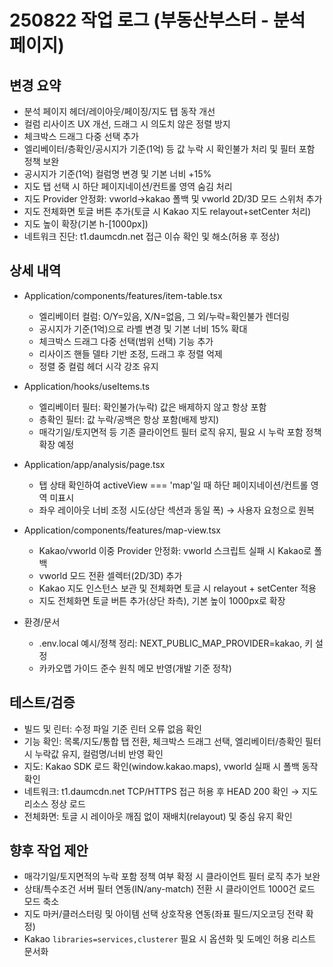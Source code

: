 ﻿# 250822 작업 로그 (부동산부스터 - 분석 페이지)

## 변경 요약

- 분석 페이지 헤더/레이아웃/페이징/지도 탭 동작 개선
- 컬럼 리사이즈 UX 개선, 드래그 시 의도치 않은 정렬 방지
- 체크박스 드래그 다중 선택 추가
- 엘리베이터/층확인/공시지가 기준(1억) 등 값 누락 시 확인불가 처리 및 필터 포함 정책 보완
- 공시지가 기준(1억) 컬럼명 변경 및 기본 너비 +15%
- 지도 탭 선택 시 하단 페이지네이션/컨트롤 영역 숨김 처리
- 지도 Provider 안정화: vworld→kakao 폴백 및 vworld 2D/3D 모드 스위처 추가
- 지도 전체화면 토글 버튼 추가(토글 시 Kakao 지도 relayout+setCenter 처리)
- 지도 높이 확장(기본 h-[1000px])
- 네트워크 진단: t1.daumcdn.net 접근 이슈 확인 및 해소(허용 후 정상)

## 상세 내역

- Application/components/features/item-table.tsx

  - 엘리베이터 컬럼: O/Y=있음, X/N=없음, 그 외/누락=확인불가 렌더링
  - 공시지가 기준(1억)으로 라벨 변경 및 기본 너비 15% 확대
  - 체크박스 드래그 다중 선택(범위 선택) 기능 추가
  - 리사이즈 핸들 델타 기반 조정, 드래그 후 정렬 억제
  - 정렬 중 컬럼 헤더 시각 강조 유지

- Application/hooks/useItems.ts

  - 엘리베이터 필터: 확인불가(누락) 값은 배제하지 않고 항상 포함
  - 층확인 필터: 값 누락/공백은 항상 포함(배제 방지)
  - 매각기일/토지면적 등 기존 클라이언트 필터 로직 유지, 필요 시 누락 포함 정책 확장 예정

- Application/app/analysis/page.tsx

  - 탭 상태 확인하여 activeView === 'map'일 때 하단 페이지네이션/컨트롤 영역 미표시
  - 좌우 레이아웃 너비 조정 시도(상단 섹션과 동일 폭) → 사용자 요청으로 원복

- Application/components/features/map-view.tsx

  - Kakao/vworld 이중 Provider 안정화: vworld 스크립트 실패 시 Kakao로 폴백
  - vworld 모드 전환 셀렉터(2D/3D) 추가
  - Kakao 지도 인스턴스 보관 및 전체화면 토글 시 relayout + setCenter 적용
  - 지도 전체화면 토글 버튼 추가(상단 좌측), 기본 높이 1000px로 확장

- 환경/문서
  - .env.local 예시/정책 정리: NEXT_PUBLIC_MAP_PROVIDER=kakao, 키 설정
  - 카카오맵 가이드 준수 원칙 메모 반영(개발 기준 정착)

## 테스트/검증

- 빌드 및 린터: 수정 파일 기준 린터 오류 없음 확인
- 기능 확인: 목록/지도/통합 탭 전환, 체크박스 드래그 선택, 엘리베이터/층확인 필터 시 누락값 유지, 컬럼명/너비 반영 확인
- 지도: Kakao SDK 로드 확인(window.kakao.maps), vworld 실패 시 폴백 동작 확인
- 네트워크: t1.daumcdn.net TCP/HTTPS 접근 허용 후 HEAD 200 확인 → 지도 리소스 정상 로드
- 전체화면: 토글 시 레이아웃 깨짐 없이 재배치(relayout) 및 중심 유지 확인

## 향후 작업 제안

- 매각기일/토지면적의 누락 포함 정책 여부 확정 시 클라이언트 필터 로직 추가 보완
- 상태/특수조건 서버 필터 연동(IN/any-match) 전환 시 클라이언트 1000건 로드 모드 축소
- 지도 마커/클러스터링 및 아이템 선택 상호작용 연동(좌표 필드/지오코딩 전략 확정)
- Kakao `libraries=services,clusterer` 필요 시 옵션화 및 도메인 허용 리스트 문서화
